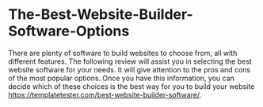 # The-Best-Website-Builder-Software-Options
There are plenty of software to build websites to choose from, all with different features. The following review will assist you in selecting the best website software for your needs.  It will give attention to the pros and cons of the most popular options. Once you have this information, you can decide which of these choices is the best way for you to build your website https://templatetester.com/best-website-builder-software/.
